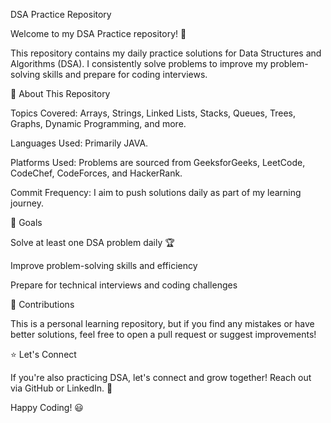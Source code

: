 DSA Practice Repository

Welcome to my DSA Practice repository! 🚀

This repository contains my daily practice solutions for Data Structures and Algorithms (DSA). I consistently solve problems to improve my problem-solving skills and prepare for coding interviews.

📌 About This Repository

Topics Covered: Arrays, Strings, Linked Lists, Stacks, Queues, Trees, Graphs, Dynamic Programming, and more.

Languages Used: Primarily JAVA.

Platforms Used: Problems are sourced from GeeksforGeeks, LeetCode, CodeChef, CodeForces, and HackerRank.

Commit Frequency: I aim to push solutions daily as part of my learning journey.


🎯 Goals

Solve at least one DSA problem daily 🏆

Improve problem-solving skills and efficiency

Prepare for technical interviews and coding challenges

🤝 Contributions

This is a personal learning repository, but if you find any mistakes or have better solutions, feel free to open a pull request or suggest improvements!

⭐ Let's Connect

If you're also practicing DSA, let's connect and grow together! Reach out via GitHub or LinkedIn. 🚀

Happy Coding! 😃
